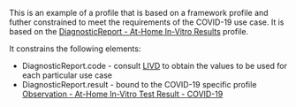 This is an example of a profile that is based on a framework profile and futher constrained to meet the requirements of the COVID-19 use case. It is based on the [DiagnosticReport - At-Home In-Vitro Results](StructureDefinition-DiagnosticReport-at-home-in-vitro-results.html) profile. 

It constrains the following elements:
* DiagnosticReport.code - consult [LIVD](https://www.cdc.gov/csels/dls/livd-codes.html) to obtain the values to be used for each particular use case
* DiagnosticReport.result - bound to the COVID-19 specific profile [Observation - At-Home In-Vitro Test Result - COVID-19](StructureDefinition-Observation-at-home-in-vitro-test-result-covid.html)